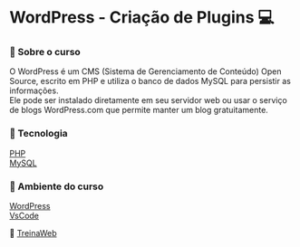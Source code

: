 # WordPress - Criação de Plugins :computer:

### :bookmark: Sobre o curso
O WordPress é um CMS (Sistema de Gerenciamento de Conteúdo) Open Source, escrito em PHP e utiliza o banco de dados MySQL para persistir as informações. 
<br>
Ele pode ser instalado diretamente em seu servidor web ou usar o serviço de blogs WordPress.com que permite manter um blog gratuitamente.

### :rocket: Tecnologia
[PHP](https://www.php.net/manual/pt_BR/intro-whatis.php)
<br>
[MySQL](https://www.mysql.com/)

### :dart: Ambiente do curso
[WordPress](https://br.wordpress.org/)
<br>
[VsCode](https://code.visualstudio.com/)

:space_invader: [TreinaWeb](https://www.treinaweb.com.br/curso/wordpress-desenvolvimento-de-plugins)

